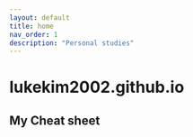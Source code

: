 ```yaml
---
layout: default
title: home
nav_order: 1
description: "Personal studies"
---
```


# lukekim2002.github.io

## My Cheat sheet


